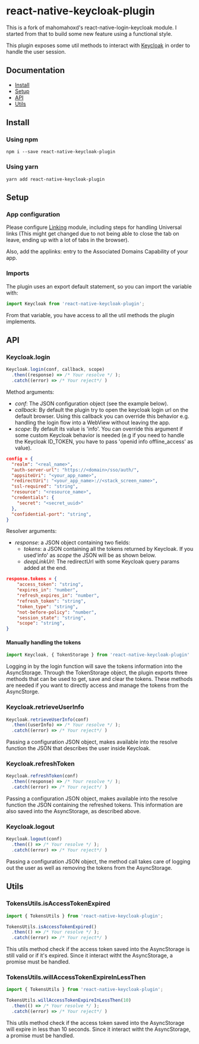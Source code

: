 # react-native-keycloak-plugin
This is a fork of mahomahoxd's react-native-login-keycloak module. I started from that to build some new feature using a functional style.

This plugin exposes some util methods to interact with [Keycloak][KeycloakHome] in order to handle the user session. 

## Documentation

- [Install][InstallAnchor]
- [Setup][SetupAnchor]
- [API][APIAnchor]
- [Utils][UtilsAnchor]

## Install 
### Using npm

```shell
npm i --save react-native-keycloak-plugin
```

### Using yarn

```shell
yarn add react-native-keycloak-plugin
```

## Setup

### App configuration

Please configure [Linking](https://facebook.github.io/react-native/docs/linking.html) module, including steps for handling Universal links (This might get changed due to not being able to close the tab on leave, ending up with a lot of tabs in the browser).

Also, add the applinks:<APPSITE HOST> entry to the Associated Domains Capability of your app.


### Imports
The plugin uses an export default statement, so you can import the variable with: 
```js
import Keycloak from 'react-native-keycloak-plugin';
```
From that variable, you have access to all the util methods the plugin implements.

## API
### Keycloak.login

```js
Keycloak.login(conf, callback, scope)
  .then((response) => /* Your resolve */ );
  .catch((error) => /* Your reject*/ )
```
Method arguments:
  - _conf_: The JSON configuration object (see the example below).
  - _callback_: By default the plugin try to open the keycloak login url on the default browser. Using this callback you can override this behavior e.g. handling the login flow into a WebView without leaving the app.
  - _scope_: By default its value is 'info'. You can override this argument if some custom Keycloak behavior is needed (e.g if you need to handle the Keycloak ID_TOKEN, you have to pass 'openid info offline_access' as value).

```json
config = {
  "realm": "<real_name>",
  "auth-server-url": "https://<domain>/sso/auth/",
  "appsiteUri": "<your_app_name>",
  "redirectUri": "<your_app_name>://<stack_screen_name>",
  "ssl-required": "string",
  "resource": "<resource_name>",
  "credentials": {
    "secret": "<secret_uuid>"
  },
  "confidential-port": "string",
}
```

Resolver arguments:
 - _response_: a JSON object containing two fields:
    - *tokens*: a JSON containing all the tokens returned by Keycloak. If you used'info' as *scope* the JSON will be as shown below.
    - *deepLinkUrl*: The redirectUrl with some Keycloak query params added at the end.

```json
response.tokens = {
    "access_token": "string",
    "expires_in": "number",
    "refresh_expires_in": "number",
    "refresh_token": "string",
    "token_type": "string",
    "not-before-policy": "number",
    "session_state": "string",
    "scope": "string",
}
```

#### Manually handling the tokens

```js
import Keycloak, { TokenStorage } from 'react-native-keycloak-plugin'
```

Logging in by the login function will save the tokens information into the AsyncStorage. Through the TokenStorage object, the plugin exports three methods that can be used to get, save and clear the tokens. These methods are needed if you want to directly access and manage the tokens from the AsyncStorge.

### Keycloak.retrieveUserInfo
```js
Keycloak.retrieveUserInfo(conf)
  .then((userInfo) => /* Your resolve */ );
  .catch((error) => /* Your reject*/ )
```
Passing a configuration JSON object, makes available into the resolve function the JSON that describes the user inside Keycloak.

### Keycloak.refreshToken
```js
Keycloak.refreshToken(conf)
  .then((response) => /* Your resolve */ );
  .catch((error) => /* Your reject*/ )
```
Passing a configuration JSON object, makes available into the resolve function the JSON containing the refreshed tokens. This information are also saved into the AsyncStorage, as described above.


### Keycloak.logout
```js
Keycloak.logout(conf)
  .then(() => /* Your resolve */ );
  .catch((error) => /* Your reject*/ )
```
Passing a configuration JSON object, the method call takes care of logging out the user as well as removing the tokens from the AsyncStorage.

## Utils
### TokensUtils.isAccessTokenExpired
```js
import { TokensUtils } from 'react-native-keycloak-plugin';

TokensUtils.isAccessTokenExpired()
  .then(() => /* Your resolve */ );
  .catch((error) => /* Your reject*/ )
```
This utils method check if the access token saved into the AsyncStorage is still valid or if it's expired. Since it interact witht the AsyncStorage, a promise must be handled.

### TokensUtils.willAccessTokenExpireInLessThen
```js
import { TokensUtils } from 'react-native-keycloak-plugin';

TokensUtils.willAccessTokenExpireInLessThen(10)
  .then(() => /* Your resolve */ );
  .catch((error) => /* Your reject*/ )
```
This utils method check if the access token saved into the AsyncStorage will expire in less than 10 seconds. Since it interact witht the AsyncStorage, a promise must be handled.

[InstallAnchor]: <https://github.com/lucataglia/react-native-keycloak-plugin#install>
[SetupAnchor]: <https://github.com/lucataglia/react-native-keycloak-plugin#setup>
[APIAnchor]: <https://github.com/lucataglia/react-native-keycloak-plugin#api>
[UtilsAnchor]: <https://github.com/lucataglia/react-native-keycloak-plugin#utils>
[KeycloakHome]: <https://www.keycloak.org/getting-started>